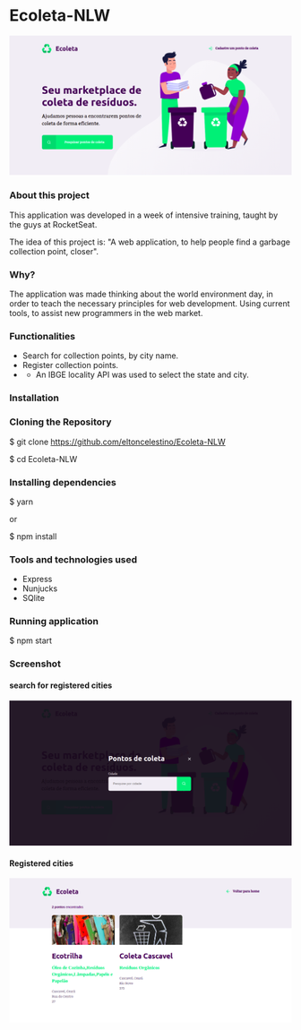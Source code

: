 # Ecoleta-NLW

![Page Home](https://github.com/eltoncelestino/Ecoleta-NLW/blob/master/image-readme/inicial.png)



### About this project
This application was developed in a week of intensive training, taught by the guys at RocketSeat.
 
The idea of this project is: "A web application, to help people find a garbage collection point, closer".

### Why?
The application was made thinking about the world environment day, in order to teach the necessary principles for web development. Using current tools, to assist new programmers in the web market.

### Functionalities
* Search for collection points, by city name.
* Register collection points.
* * An IBGE locality API was used to select the state and city.

### Installation

### Cloning the Repository
$ git clone https://github.com/eltoncelestino/Ecoleta-NLW

$ cd Ecoleta-NLW

### Installing dependencies
$ yarn

or

$ npm install

### Tools and technologies used
* Express
* Nunjucks
* SQlite

### Running application
$ npm start

### Screenshot

#### search for registered cities
![Search](https://github.com/eltoncelestino/Ecoleta-NLW/blob/master/image-readme/pesquisa.png)

#### Registered cities
![City](https://github.com/eltoncelestino/Ecoleta-NLW/blob/master/image-readme/cidades.png)


